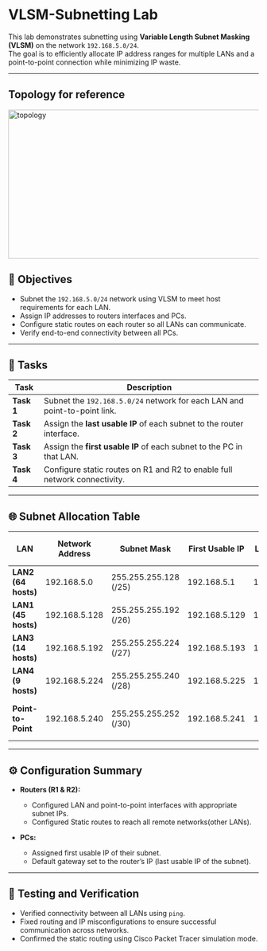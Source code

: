 # VLSM-Subnetting Lab

This lab demonstrates subnetting using **Variable Length Subnet Masking (VLSM)** on the network `192.168.5.0/24`.  
The goal is to efficiently allocate IP address ranges for multiple LANs and a point-to-point connection while minimizing IP waste.

---

## Topology for reference
<img width="664" height="299" alt="topology" src="https://github.com/user-attachments/assets/3b11aff7-e314-474d-ab95-456735eacf7e" />


## 🧩 Objectives
- Subnet the `192.168.5.0/24` network using VLSM to meet host requirements for each LAN.
- Assign IP addresses to routers interfaces and PCs.
- Configure static routes on each router so all LANs can communicate.
- Verify end-to-end connectivity between all PCs.

---

## 🧠 Tasks
| Task | Description |
|------|--------------|
| **Task 1** | Subnet the `192.168.5.0/24` network for each LAN and point-to-point link. |
| **Task 2** | Assign the **last usable IP** of each subnet to the router interface. |
| **Task 3** | Assign the **first usable IP** of each subnet to the PC in that LAN. |
| **Task 4** | Configure static routes on R1 and R2 to enable full network connectivity. |

---

## 🌐 Subnet Allocation Table

| LAN              | Network Address | Subnet Mask         | First Usable IP  | Last Usable IP   | Default Gateway (Router IP) | Broadcast IP   |
|-------------------|----------------|---------------------|-----------------|-----------------|-----------------------------|----------------|
| **LAN2 (64 hosts)** | 192.168.5.0     | 255.255.255.128 (/25) | 192.168.5.1     | 192.168.5.126   | 192.168.5.126              | 192.168.5.127  |
| **LAN1 (45 hosts)** | 192.168.5.128   | 255.255.255.192 (/26) | 192.168.5.129   | 192.168.5.190   | 192.168.5.190              | 192.168.5.191  |
| **LAN3 (14 hosts)** | 192.168.5.192   | 255.255.255.224 (/27) | 192.168.5.193   | 192.168.5.222   | 192.168.5.222              | 192.168.5.223  |
| **LAN4 (9 hosts)**  | 192.168.5.224   | 255.255.255.240 (/28) | 192.168.5.225   | 192.168.5.238   | 192.168.5.238              | 192.168.5.239  |
| **Point-to-Point**  | 192.168.5.240   | 255.255.255.252 (/30) | 192.168.5.241   | 192.168.5.242   | R1: 192.168.5.241 / R2: 192.168.5.242 | 192.168.5.243  |

---

## ⚙️ Configuration Summary

- **Routers (R1 & R2):**
  - Configured LAN and point-to-point interfaces with appropriate subnet IPs.
  - Configured Static routes to reach all remote networks(other LANs).

- **PCs:**
  - Assigned first usable IP of their subnet.
  - Default gateway set to the router’s IP (last usable IP of the subnet).

---

## 🧪 Testing and Verification

- Verified connectivity between all LANs using `ping`.
- Fixed routing and IP misconfigurations to ensure successful communication across networks.
- Confirmed the static routing using Cisco Packet Tracer simulation mode.
